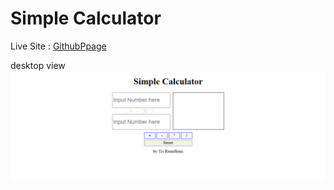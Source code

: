 # Simple Calculator

Live Site : [GithubPpage](https://triramdhani.github.io/simple-calculator-bytri/)

desktop view
![dekstop View](screenshoot/dekstop.png)
